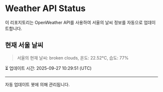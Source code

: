 
# Weather API Status

이 리포지토리는 OpenWeather API를 사용하여 서울의 날씨 정보를 자동으로 업데이트합니다.

## 현재 서울 날씨
> 서울의 현재 날씨: broken clouds, 온도: 22.52°C, 습도: 77%

⏳ 업데이트 시간: 2025-09-27 10:29:51 (UTC)

---
자동 업데이트 봇에 의해 관리됩니다.
